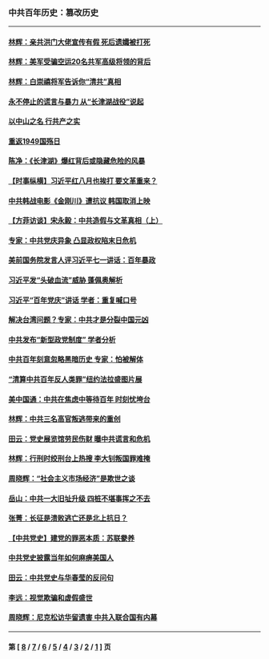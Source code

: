 ### 中共百年历史：篡改历史
---
#### [林辉：亲共洪门大佬宣传有假 死后遗孀被打死](../../pages/nf1176115/n14057205.md?09160430) 
#### [林辉：美军受骗空运20名共军高级将领的背后](../../pages/nf1176115/n14052185.md?09160430) 
#### [林辉：白崇禧将军告诉你“清共”真相](../../pages/nf1176115/n14044216.md?09160430) 
#### [永不停止的谎言与暴力 从“长津湖战役”说起](../../pages/nf1176115/n13494094.md?09160430) 
#### [以中山之名 行共产之实](../../pages/nf1176115/n13346437.md?09160430) 
#### [重返1949国殇日](../../pages/nf1176115/n13346372.md?09160430) 
#### [陈净：《长津湖》爆红背后或隐藏危险的风暴](../../pages/nf1176115/n13314364.md?09160430) 
#### [【时事纵横】习近平红八月也挨打 要文革重来？](../../pages/nf1176115/n13231393.md?09160430) 
#### [中共韩战电影《金刚川》遭抗议 韩国取消上映](../../pages/nf1176115/n13219114.md?09160430) 
#### [【方菲访谈】宋永毅：中共造假与文革真相（上）](../../pages/nf1176115/n13200760.md?09160430) 
#### [专家：中共党庆异象 凸显政权陷末日危机](../../pages/nf1176115/n13067084.md?09160430) 
#### [美前国务院发言人评习近平七一讲话：百年暴政](../../pages/nf1176115/n13066986.md?09160430) 
#### [习近平发“头破血流”威胁 蓬佩奥解析](../../pages/nf1176115/n13063604.md?09160430) 
#### [习近平“百年党庆”讲话 学者：重复喊口号](../../pages/nf1176115/n13061411.md?09160430) 
#### [解决台湾问题？专家：中共才是分裂中国元凶](../../pages/nf1176115/n13060811.md?09160430) 
#### [中共发布“新型政党制度” 学者分析](../../pages/nf1176115/n13056354.md?09160430) 
#### [中共百年刻意忽略黑暗历史 专家：怕被解体](../../pages/nf1176115/n13056056.md?09160430) 
#### [“清算中共百年反人类罪”纽约法拉盛图片展](../../pages/nf1176115/n13052220.md?09160430) 
#### [美中国通：中共在焦虑中等待百年 时刻忧垮台](../../pages/nf1176115/n13048820.md?09160430) 
#### [林辉：中共三名高官叛逃带来的重创](../../pages/nf1176115/n13035206.md?09160430) 
#### [田云：党史展览馆劳民伤财 曝中共谎言和危机](../../pages/nf1176115/n13033900.md?09160430) 
#### [林辉：行刑时绞刑台上热搜 李大钊叛国罪难掩](../../pages/nf1176115/n13031965.md?09160430) 
#### [周晓辉：“社会主义市场经济”是欺世之谈](../../pages/nf1176115/n13024090.md?09160430) 
#### [岳山：中共一大旧址升级 四桩不堪事挥之不去](../../pages/nf1176115/n13021697.md?09160430) 
#### [张菁：长征是溃败逃亡还是北上抗日？](../../pages/nf1176115/n13020585.md?09160430) 
#### [【中共党史】建党的罪恶本质：苏联豢养](../../pages/nf1176115/n13011888.md?09160430) 
#### [中共党史披露当年如何麻痹美国人](../../pages/nf1176115/n12966400.md?09160430) 
#### [田云：中共党史与华春莹的反问句](../../pages/nf1176115/n12765178.md?09160430) 
#### [李远：视觉欺骗和虚假盛世](../../pages/nf1176115/n12993376.md?09160430) 
#### [周晓辉：尼克松访华留遗害 中共入联合国有内幕](../../pages/nf1176115/n12991422.md?09160430) 

---
#### 第 [ [8](./8.md?09160430) / [7](./7.md?09160430) / [6](./6.md?09160430) / [5](./5.md?09160430) / [4](./4.md?09160430) / [3](./3.md?09160430) / [2](./2.md?09160430) / [1](./1.md?09160430) ] 页
